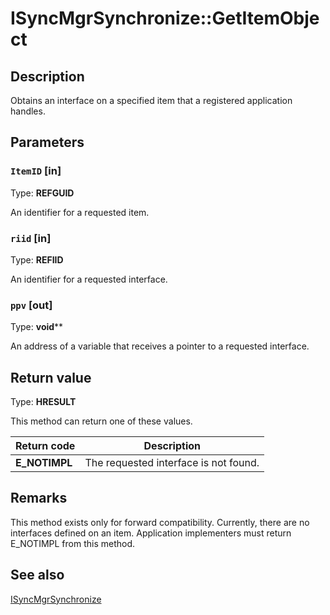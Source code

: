# ISyncMgrSynchronize::GetItemObject

## Description

Obtains an interface on a specified item that a registered application handles.

## Parameters

### `ItemID` [in]

Type: **REFGUID**

An identifier for a requested item.

### `riid` [in]

Type: **REFIID**

An identifier for a requested interface.

### `ppv` [out]

Type: **void****

An address of a variable that receives a pointer to a requested interface.

## Return value

Type: **HRESULT**

This method can return one of these values.

| Return code | Description |
| --- | --- |
| **E_NOTIMPL** | The requested interface is not found. |

## Remarks

This method exists only for forward compatibility. Currently, there are no interfaces defined on an item. Application implementers must return E_NOTIMPL from this method.

## See also

[ISyncMgrSynchronize](https://learn.microsoft.com/windows/desktop/api/mobsync/nn-mobsync-isyncmgrsynchronize)